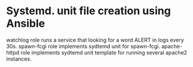 # Systemd. unit file creation using Ansible

watchlog role runs a service that looking for a word ALERT in logs every 30s.
spawn-fcgi role implements sydtemd unit for spawn-fcgi.
apache-httpd role implements sydtemd unit template for running several apache2 instances.
